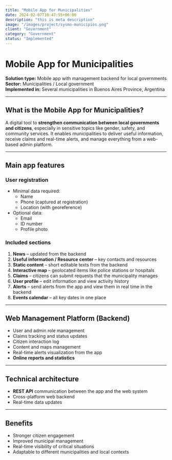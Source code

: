```yaml
---
title: "Mobile App for Municipalities"
date: 2024-02-07T10:47:55+06:00
description: "this is meta description"
image: "/images/project/sysmo-municipios.png"
client: "Government"
category: "Government"
status: "Implemented"
---
```

# Mobile App for Municipalities

**Solution type:** Mobile app with management backend for local governments  
**Sector:** Municipalities / Local government  
**Implemented in:** Several municipalities in Buenos Aires Province, Argentina

---

## What is the Mobile App for Municipalities?

A digital tool to **strengthen communication between local governments and citizens**, especially in sensitive topics like gender, safety, and community services. It enables municipalities to deliver useful information, receive claims and real-time alerts, and manage everything from a web-based admin platform.

---

## Main app features

### User registration

- Minimal data required:
  - Name
  - Phone (captured at registration)
  - Location (with georeference)
- Optional data:
  - Email
  - ID number
  - Profile photo

### Included sections

1. **News** – updated from the backend  
2. **Useful information / Resource center** – key contacts and resources  
3. **Static content** – short editable texts from the backend  
4. **Interactive map** – geolocated items like police stations or hospitals  
5. **Claims** – citizens can submit requests that the municipality manages  
6. **User profile** – edit information and view activity history  
7. **Alerts** – send alerts from the app and view them in real time in the backend  
8. **Events calendar** – all key dates in one place

---

## Web Management Platform (Backend)

- User and admin role management
- Claims tracking and status updates
- Citizen interaction log
- Content and maps management
- Real-time alerts visualization from the app
- **Online reports and statistics**

---

## Technical architecture

- **REST API** communication between the app and the web system
- Cross-platform web backend
- Real-time data updates

---

## Benefits

- Stronger citizen engagement
- Improved municipal management
- Real-time visibility of critical situations
- Adaptable to different municipalities and local contexts
